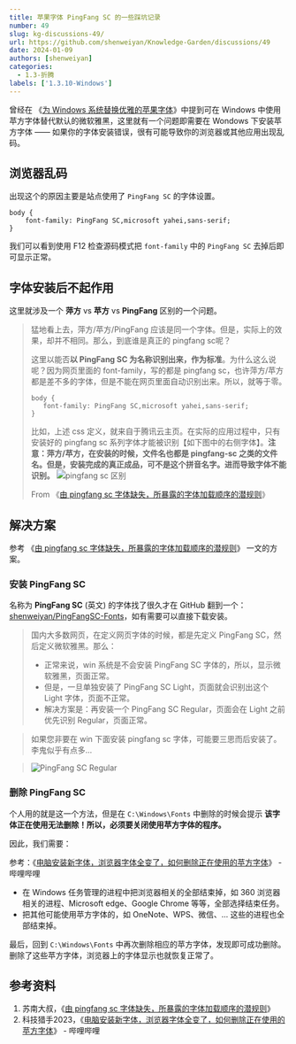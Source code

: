 ```yaml
---
title: 苹果字体 PingFang SC 的一些踩坑记录
number: 49
slug: kg-discussions-49/
url: https://github.com/shenweiyan/Knowledge-Garden/discussions/49
date: 2024-01-09
authors: [shenweiyan]
categories: 
  - 1.3-折腾
labels: ['1.3.10-Windows']
---
```


曾经在 《[为 Windows 系统替换优雅的苹果字体](https://www.weiyan.cc/cookbook/%E5%BC%80%E5%8F%91%E8%BF%90%E7%BB%B4/windows/2021-02-19-win-font/)》中提到可在 Windows 中使用苹方字体替代默认的微软雅黑，这里就有一个问题即需要在 Wondows 下安装苹方字体 —— 如果你的字体安装错误，很有可能导致你的浏览器或其他应用出现乱码。

## 浏览器乱码

出现这个的原因主要是站点使用了 `PingFang SC` 的字体设置。
```
body {
    font-family: PingFang SC,microsoft yahei,sans-serif;
}
```

我们可以看到使用 F12 检查源码模式把 `font-family` 中的 `PingFang SC` 去掉后即可显示正常。

## 字体安装后不起作用

这里就涉及一个 **萍方** vs **苹方** vs **PingFang** 区别的一个问题。

> 猛地看上去，萍方/苹方/PingFang 应该是同一个字体。但是，实际上的效果，却并不相同。那么，到底谁是真正的 pingfang sc呢？    
>     
> 这里以能否**以 PingFang SC 为名称识别出来，作为标准**。为什么这么说呢？因为网页里面的 font-family，写的都是 pingfang sc，也许萍方/苹方都是差不多的字体，但是不能在网页里面自动识别出来。所以，就等于零。
> 
> ```
> body {
>    font-family: PingFang SC,microsoft yahei,sans-serif;
> }
> ```
> 比如，上述 css 定义，就来自于腾讯云主页。在实际的应用过程中，只有安装好的 pingfang sc 系列字体才能被识别【如下图中的右侧字体】。**注意：萍方/苹方，在安装的时候，文件名也都是 pingfang-sc 之类的文件名。但是，安装完成的真正成品，可不是这个拼音名字。进而导致字体不能识别。**
> ![pingfang sc 区别](https://shub.weiyan.tech/kgarden/2024/01/fingfang-sc.png)
>     
> From 《[由 pingfang sc 字体缺失，所暴露的字体加载顺序的潜规则](https://newsn.net/say/css-font-family-pingfang.html)》

## 解决方案

参考 《[由 pingfang sc 字体缺失，所暴露的字体加载顺序的潜规则](https://newsn.net/say/css-font-family-pingfang.html)》 一文的方案。

### 安装 PingFang SC

名称为 **PingFang SC** (英文) 的字体找了很久才在 GitHub 翻到一个：[shenweiyan/PingFangSC-Fonts](https://github.com/shenweiyan/PingFangSC-Fonts)，如有需要可以直接下载安装。

> 国内大多数网页，在定义网页字体的时候，都是先定义 PingFang SC，然后定义微软雅黑。那么：
> - 正常来说，win 系统是不会安装 PingFang SC 字体的，所以，显示微软雅黑，页面正常。
> - 但是，一旦单独安装了 PingFang SC Light，页面就会识别出这个 Light 字体，页面不正常。
> - 解决方案是：再安装一个 PingFang SC Regular，页面会在 Light 之前优先识别 Regular，页面正常。

>    
> 如果您非要在 win 下面安装 pingfang sc 字体，可能要三思而后安装了。李鬼似乎有点多...

>    
> ![PingFang SC Regular](https://shub.weiyan.tech/kgarden/2024/01/pingfang-sc-regular.png)

### 删除 PingFang SC

个人用的就是这一个方法，但是在 `C:\Windows\Fonts` 中删除的时候会提示 **该字体正在使用无法删除！所以，必须要关闭使用苹方字体的程序。**

因此，我们需要：

参考：《[电脑安装新字体，浏览器字体全变了，如何删除正在使用的苹方字体](https://www.bilibili.com/video/BV1nc411575s/)》 - 哔哩哔哩

- 在 Windows 任务管理的进程中把浏览器相关的全部结束掉，如 360 浏览器相关的进程、Microsoft edge、Google Chrome 等等，全部选择结束任务。
- 把其他可能使用苹方字体的，如 OneNote、WPS、微信、... 这些的进程也全部结束掉。

最后，回到 `C:\Windows\Fonts` 中再次删除相应的苹方字体，发现即可成功删除。删除了这些苹方字体，浏览器上的字体显示也就恢复正常了。

## 参考资料

1. 苏南大叔，《[由 pingfang sc 字体缺失，所暴露的字体加载顺序的潜规则](https://newsn.net/say/css-font-family-pingfang.html)》
2. 科技猎手2023，《[电脑安装新字体，浏览器字体全变了，如何删除正在使用的苹方字体](https://www.bilibili.com/video/BV1nc411575s/)》 - 哔哩哔哩

<script src="https://giscus.app/client.js"
	data-repo="shenweiyan/Knowledge-Garden"
	data-repo-id="R_kgDOKgxWlg"
	data-mapping="number"
	data-term="49"
	data-reactions-enabled="1"
	data-emit-metadata="0"
	data-input-position="bottom"
	data-theme="light"
	data-lang="zh-CN"
	crossorigin="anonymous"
	async>
</script>
